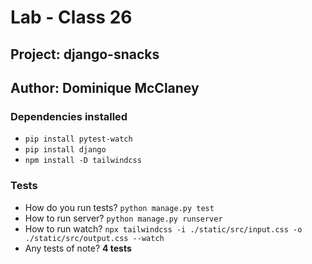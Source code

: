# Lab - Class 26

## Project: django-snacks



## Author: Dominique McClaney

### Dependencies installed
- `pip install pytest-watch`
- `pip install django`
- `npm install -D tailwindcss`
### Tests
- How do you run tests? `python manage.py test`
- How to run server? `python manage.py runserver`
- How to run watch? `npx tailwindcss -i ./static/src/input.css -o ./static/src/output.css --watch`
- Any tests of note? **4 tests**





